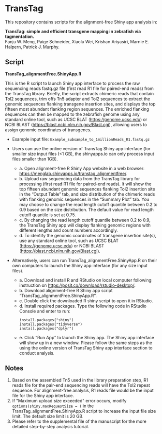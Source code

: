 # TransTag

This repository contains scripts for the alignment-free Shiny app analysis in: 

**TransTag: simple and efficient transgene mapping in zebrafish via tagmentation.** <br/>
Fanju W. Meng, Paige Schneider, Xiaolu Wei, Krishan Ariyasiri, Marnie E. Halpern, Patrick J. Murphy.


## Script 

**TransTag_alignmentFree.ShinyApp.R**

This is the R script to launch Shiny app interface to process the raw sequencing reads fastq.gz file (first read R1 file for paired-end reads) from the TransTag library. Briefly, the script extracts chimeric reads that contain Tol2 sequences, trim offs Tn5 adapter and Tol2 sequences to extract the genomic sequences flanking transgene insertion sites, and displays the top fifteen most abundant flanking region sequences. The enriched flanking sequences can then be mapped to the zebrafish genome using any standard online tool, such as UCSC BLAT (https://genome.ucsc.edu) or NCBI BLAST (https://blast.ncbi.nlm.nih.gov/Blast.cgi), allowing users to assign genomic coordinates of transgenes. <br/>

- Example input file: ```Example_subsample_to_1millionReads_R1.fastq.gz``` <br/>

- Users can use the online version of TransTag Shiny app interface (for smaller size input files (<1 GB), the shinyapps.io can only process input files smaller than 1GB). <br/>

  - a. Open alignment-free R Shiny App website in a web browser: https://menglab.shinyapps.io/transtag_alignmentfree/. <br/>
  - b. Upload raw sequencing data from the TransTag library for processing (first read R1 file for paired-end reads). It will show the top fifteen abundant genomic sequences flanking Tol2 insertion site in the “Output Table” tab, and size distribution of the chimeric reads with flanking genomic sequences in the “Summary Plot” tab. You may choose to change the read length cutoff quantile between 0.2 to 0.9 based on the size distribution. The default value for read length cutoff quantile is set at 0.75. <br/>
  - c. By changing the read length cutoff quantile between 0.2 to 0.9, the TransTag Shiny app will display flanking genomic regions with different lengths and count numbers accordingly. <br/>
  - d. To identify the genomic coordinates of transgene insertion site(s), use any standard online tool, such as UCSC BLAT (https://genome.ucsc.edu) or NCBI BLAST (https://blast.ncbi.nlm.nih.gov/Blast.cgi). <br/>
  
- Alternatively, users can run TransTag_alignmentFree.ShinyApp.R on their own computers to launch the Shiny app interface (for any size input files). <br/>

  - a. Download and install R and RStudio on local computer following instruction on https://posit.co/download/rstudio-desktop/. <br/>
  - b. Download alignment-free R Shiny app script “TransTag_alignmentFree.ShinyApp.R”. <br/>
  - c. Double click the downloaded R shiny script to open it in RStudio. <br/>
  - d. Install required packages. Type the following code in RStudio Console and enter to run: <br/>
  	 ```
	 install.packages("shiny")
	 install.packages("tidyverse")
	 install.packages("dplyr")
	 ```
  - e. Click “Run App” to launch the Shiny app. The Shiny app interface will show up in a new window. Please follow the same steps as the using the online version of TransTag Shiny app interface section to conduct analysis. <br/>


## Notes

1. Based on the assembled Tn5 used in the library preparation step, R1 reads file for the pair-end sequencing reads will have the Tol2 repeat sequence. For alignment-free analysis, R1 reads file would be the input file for the Shiny app interface. <br/>
2. If "Maximum upload size exceeded" error occurs, modify `options(shiny.maxRequestSize = )` in the TransTag_alignmentFree.ShinyApp.R script to increase the input file size limit. The default size limit is 20 GB. <br/>
3. Please refer to the supplemental file of the manuscript for the more detailed step-by-step analysis tutorial.

